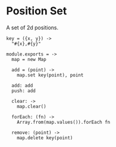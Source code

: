 Position Set
============

A set of 2d positions.

    key = ({x, y}) ->
      "#{x},#{y}"

    module.exports = ->
      map = new Map

      add = (point) ->
        map.set key(point), point

      add: add
      push: add

      clear: ->
        map.clear()

      forEach: (fn) ->
        Array.from(map.values()).forEach fn

      remove: (point) ->
        map.delete key(point)
